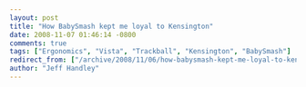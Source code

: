 ```yaml
---
layout: post
title: "How BabySmash kept me loyal to Kensington"
date: 2008-11-07 01:46:14 -0800
comments: true
tags: ["Ergonomics", "Vista", "Trackball", "Kensington", "BabySmash"]
redirect_from: ["/archive/2008/11/06/how-babysmash-kept-me-loyal-to-kensington.aspx/"]
author: "Jeff Handley"
---
```


